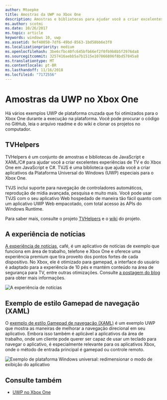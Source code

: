 ```yaml
---
author: Mtoepke
title: Amostras da UWP no Xbox One
description: Amostras e bibliotecas para ajudar você a criar excelentes experiências de TV e do Xbox One.
ms.author: scotmi
ms.date: 10/26/2017
ms.topic: article
keywords: windows 10, uwp
ms.assetid: 9ef40050-7df6-49bd-8563-1bd58bb6e3f0
ms.localizationpriority: medium
ms.openlocfilehash: 3be6cfbc40fc645bfb66ef2f0fb9b8b5f2976da8
ms.sourcegitcommit: 3257416aebb5a7b1515e107866806f8bd57845a8
ms.translationtype: MT
ms.contentlocale: pt-BR
ms.lasthandoff: 11/16/2018
ms.locfileid: "7172556"
---
```

# <a name="uwp-on-xbox-one-samples"></a>Amostras da UWP no Xbox One

Há vários exemplos UWP de plataforma cruzada que foi otimizados para o Xbox One durante a execução na plataforma. Você pode procurar o código no GitHub, leia o arquivo readme e do wiki e clonar os projetos no computador.

## <a name="tvhelpers"></a>TVHelpers

TVHelpers é um conjunto de amostras e bibliotecas de JavaScript e XAML/C# para ajudar você a criar excelentes experiências de TV e do Xbox One em JavaScript e C#. TVJS é uma biblioteca que ajuda você a criar aplicativos da Plataforma Universal do Windows (UWP) especiais para o Xbox One.

TVJS inclui suporte para navegação de controladores automáticos, reprodução de mídia avançada, pesquisa e muito mais. Você pode usar TVJS com o seu aplicativo Web hospedado de maneira tão fácil quanto com um aplicativo UWP Web empacotado, com total acesso às APIs do Windows Runtime.

Para saber mais, consulte o projeto [TVHelpers](https://github.com/Microsoft/TVHelpers) e o [wiki](https://github.com/Microsoft/TVHelpers/wiki) do projeto.

## <a name="the-news-experience"></a>A experiência de notícias

[A experiência de notícias](https://github.com/Microsoft/uwp-experiences/tree/news/apps/News), café, é um aplicativo de notícias de exemplo que funciona em área de trabalho, telefone e Xbox One e oferece uma experiência premium que tira proveito dos pontos fortes de cada dispositivo. No Xbox, ele é otimizado para gamepad, a interface do usuário é adaptado para a experiência de 10 pés e mantém conteúdo na área de segurança para TV, entre outras otimizações. Consulte [a postagem do blog](https://blogs.windows.com/buildingapps/2016/09/09/tailoring-your-app-for-xbox-and-the-tv-app-dev-on-xbox-series/) para obter mais informações.

![A experiência de notícias](images/samples-1.png)

## <a name="gamepad-style-navigation-xaml-sample"></a>Exemplo de estilo Gamepad de navegação (XAML)

O [exemplo de estilo Gamepad de navegação (XAML)](https://github.com/Microsoft/Windows-universal-samples/tree/master/Samples/XamlGamepadNavigation) é um exemplo UWP que mostra as maneiras de melhorar a navegação direcional em seu aplicativo. Embora isso também é aplicável a aplicativos da área de trabalho, onde um cliente pode querer ser capaz de usar um teclado para navegar o aplicativo, é especialmente relevante para os aplicativos Xbox, onde o método de entrada principal é gamepad ou controle remoto.

![Exemplo de plataforma Windows universal: redimensionar o modo de exibição do aplicativo](images/samples-2.png)

## <a name="see-also"></a>Consulte também

- [UWP no Xbox One](index.md)

